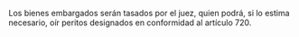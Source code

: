 Los bienes embargados serán tasados por el juez, quien podrá, si lo estima necesario, oír peritos designados en conformidad al artículo 720.